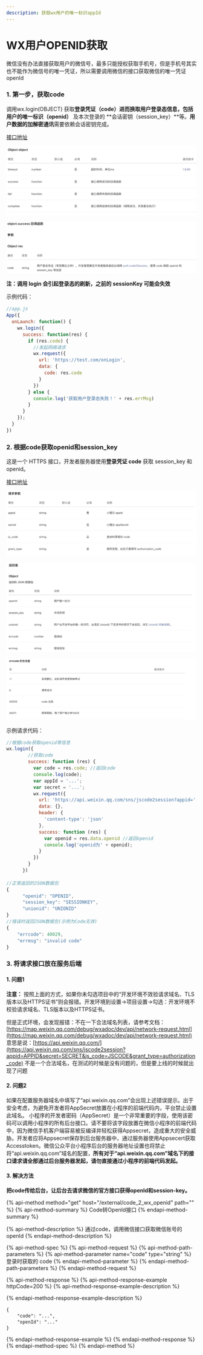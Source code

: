 ```yaml
---
description: 获取wx用户的唯一标识appId
---
```


# WX用户OPENID获取

微信没有办法直接获取用户的微信号，最多只能授权获取手机号，但是手机号其实也不能作为微信号的唯一凭证，所以需要调用微信的接口获取微信的唯一凭证openId

### 1. 第一步，获取code

调用wx.login\(OBJECT\) 获取**登录凭证（code）**进而换取用户登录态信息，包括用户的**唯一标识（openid）** 及本次登录的 **会话密钥（session\_key）**等。**用户数据的加解密通讯**需要依赖会话密钥完成。

[接口地址](https://developers.weixin.qq.com/miniprogram/dev/api/open-api/login/wx.login.html)

![&#x63A5;&#x53E3;&#x56DE;&#x8C03;](../../.gitbook/assets/image%20%2814%29.png)

![&#x6210;&#x529F;&#x56DE;&#x8C03;](../../.gitbook/assets/image%20%2811%29.png)

**注：调用 login 会引起登录态的刷新，之前的 sessionKey 可能会失效**

示例代码：

```javascript
//app.js
App({
  onLaunch: function() {
    wx.login({
      success: function(res) {
        if (res.code) {
          //发起网络请求
          wx.request({
            url: 'https://test.com/onLogin',
            data: {
              code: res.code
            }
          })
        } else {
          console.log('获取用户登录态失败！' + res.errMsg)
        }
      }
    });
  }
})
```

### 2. 根据code获取openid和session\_key

这是一个 HTTPS 接口，开发者服务器使用**登录凭证 code** 获取 session\_key 和 openid。

[接口地址](https://developers.weixin.qq.com/miniprogram/dev/api-backend/open-api/login/auth.code2Session.html)

![&#x8BF7;&#x6C42;&#x53C2;&#x6570;](../../.gitbook/assets/image%20%2810%29.png)

![&#x8FD4;&#x56DE;&#x503C;](../../.gitbook/assets/image%20%2815%29.png)

![&#x9519;&#x8BEF;&#x7801;](../../.gitbook/assets/image%20%2812%29.png)

示例请求代码：

```javascript
//根据code获取openid等信息
wx.login({
        //获取code
        success: function (res) {
          var code = res.code; //返回code
          console.log(code);
          var appId = '...';
          var secret = '...';
          wx.request({
            url: 'https://api.weixin.qq.com/sns/jscode2session?appid=' + appId + '&secret=' + secret + '&js_code=' + code + '&grant_type=authorization_code',
            data: {},
            header: {
              'content-type': 'json'
            },
            success: function (res) {
              var openid = res.data.openid //返回openid
              console.log('openid为' + openid);
            }
          })
        }
      })

//正常返回的JSON数据包
{
      "openid": "OPENID",
      "session_key": "SESSIONKEY",
      "unionid": "UNIONID"
}
//错误时返回JSON数据包(示例为Code无效)
{
    "errcode": 40029,
    "errmsg": "invalid code"
}
```

### 3. 将请求接口放在服务后端

#### **1. 问题1**

**注意：** 按照上面的方式，如果你未勾选项目中的“开发环境不效验请求域名、TLS版本以及HTTPS证书”则会报错。开发环境到设置-&gt;项目设置-&gt;勾选：开发环境不校验请求域名、TLS版本以及HTTPS证书。

但是正式环境，会发现报错：不在一下合法域名列表，请参考文档：  
[https://map.weixin.qq.com/debug/wxadoc/dev/api/network-request.html](https://map.weixin.qq.com/debug/wxadoc/dev/api/network-request.html)  
意思是说：[https://api.weixin.qq.com/](https://api.weixin.qq.com/sns/jscode2session?appid=APPID&secret=SECRET&js_code=JSCODE&grant_type=authorization_code) 不是一个合法域名，在测试的时候是没有问题的，但是要上线的时候就出现了问题

#### 2. 问题2

如果在配置服务器域名中填写了“api.weixin.qq.com”会出现上述错误提示。出于安全考虑，为避免开发者将AppSecret放置在小程序的前端代码内，平台禁止设置此域名。 小程序的开发者密码（AppSecret）是一个非常重要的字段，使用该密码可以调用小程序的所有后台接口。请不要将该字段放置在微信小程序的前端代码中，因为微信手机客户端容易被反编译并轻松获得Appsecret，造成重大的安全威胁。开发者应将Appsecret保存到后台服务器中，通过服务器使用Appsecert获取Accesstoken。微信公众平台小程序后台的服务器地址设置也将禁止将“api.weixin.qq.com”域名的配置，**所有对于“api.weixin.qq.com”域名下的接口请求请全部通过后台服务器发起，请勿直接通过小程序的前端代码发起。**

#### **3. 解决方法**

**把code传给后台，让后台去请求微信的官方接口获得openId和session-key。**

{% api-method method="get" host="/external/code\_2\_wx\_openid" path="" %}
{% api-method-summary %}
Code转OpenId接口
{% endapi-method-summary %}

{% api-method-description %}
通过code，调用微信接口获取微信账号的openId
{% endapi-method-description %}

{% api-method-spec %}
{% api-method-request %}
{% api-method-path-parameters %}
{% api-method-parameter name="code" type="string" %}
登录时获取的 code
{% endapi-method-parameter %}
{% endapi-method-path-parameters %}
{% endapi-method-request %}

{% api-method-response %}
{% api-method-response-example httpCode=200 %}
{% api-method-response-example-description %}

{% endapi-method-response-example-description %}

```
{
    "code": "...",
    "openId": "..."
}
```
{% endapi-method-response-example %}
{% endapi-method-response %}
{% endapi-method-spec %}
{% endapi-method %}







